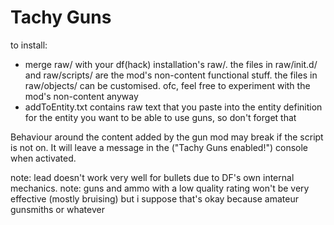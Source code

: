 # Tachy Guns

to install:
* merge raw/ with your df(hack) installation's raw/. the files in raw/init.d/ and raw/scripts/ are the mod's non-content functional stuff. the files in raw/objects/ can be customised. ofc, feel free to experiment with the mod's non-content anyway
* addToEntity.txt contains raw text that you paste into the entity definition for the entity you want to be able to use guns, so don't forget that

Behaviour around the content added by the gun mod may break if the script is not on. It will leave a message in the ("Tachy Guns enabled!") console when activated.

note: lead doesn't work very well for bullets due to DF's own internal mechanics.
note: guns and ammo with a low quality rating won't be very effective (mostly bruising) but i suppose that's okay because amateur gunsmiths or whatever
